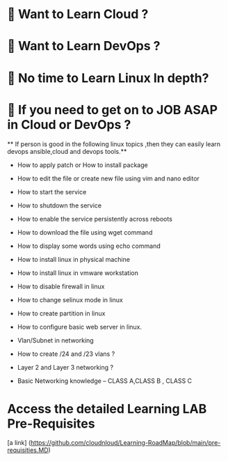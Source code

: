 # 🤔  Want to Learn Cloud ?
# 🤔 Want to Learn DevOps ?
# 🤔 No time to Learn Linux In depth?
# 🤔 If you need to get on to JOB ASAP in Cloud or DevOps ?


** If person is good in the following linux topics ,then they can easily learn devops ansible,cloud and devops tools.**

- How to apply patch or How to install package
- How to edit the file or create new file using vim and nano editor
- How to start the service
- How to shutdown the service
- How to enable the service persistently across reboots
- How to download the file using wget command
- How to display some words using echo command

- How to install linux in physical machine
- How to install linux in vmware workstation
- How to disable firewall in linux
- How to change selinux mode in linux
- How to create partition in linux
- How to configure basic web server in linux.

- Vlan/Subnet in networking
- How to create /24 and /23 vlans ?
- Layer 2 and Layer 3 networking ?
- Basic Networking knowledge – CLASS A,CLASS B , CLASS C

# Access the detailed Learning LAB Pre-Requisites

   [a link] (https://github.com/cloudnloud/Learning-RoadMap/blob/main/pre-requisities.MD)

